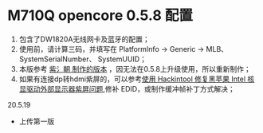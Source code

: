 # M710Q opencore 0.5.8 配置
1. 包含了DW1820A无线网卡及蓝牙的配置；
2. 使用前，请计算三码，并填写在 PlatformInfo -> Generic -> MLB、 SystemSerialNumber、 SystemUUID；
3. 本版参考 [紫氵朝 制作的版本](http://bbs.pcbeta.com/forum.php?mod=viewthread&tid=1826205) ，因无法在0.5.8上升级使用，所以重新制作；
4. 如果有连接dp转hdmi紫屏的，可以参考[使用 Hackintool 修复黑苹果 Intel 核显驱动外部显示器紫屏问题](https://blog.skk.moe/post/hackintosh-fix-magenta-screen/),修补 EDID，或制作缓冲帧补丁方式解决；

20.5.19
- 上传第一版